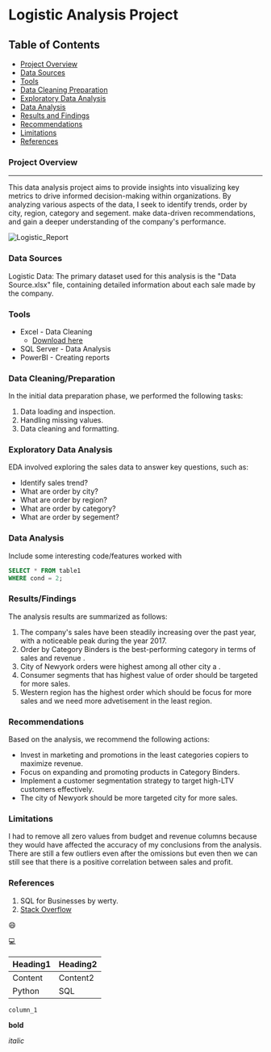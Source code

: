 # Logistic Analysis Project

## Table of Contents

- [Project Overview](#project-overview)
- [Data Sources](#data-sources)
- [Tools](#tools)
- [Data Cleaning Preparation](#data-cleaning-preparation)
- [Exploratory Data Analysis](#exploratory-data-analysis)
- [Data Analysis](#data-analysis)
- [Results and Findings](#results-and-findings)
- [Recommendations](#recommendations)
- [Limitations](#limitations)
- [References](#references)



### Project Overview
---

This data analysis project aims to provide insights into visualizing key metrics to drive informed decision-making within organizations. By analyzing various aspects of the data, I seek to identify trends, order by city, region, category and segement. make data-driven recommendations, and gain a deeper understanding of the company's performance.

![Logistic_Report](https://github.com/user-attachments/assets/c3b54eb3-b48b-4929-beac-34d8a792e153)


### Data Sources

Logistic Data: The primary dataset used for this analysis is the "Data Source.xlsx" file, containing detailed information about each sale made by the company.

### Tools

- Excel - Data Cleaning
  - [Download here](https://docs.google.com/spreadsheets/d/1wcUH2O2iykRGxn7IqEgv1nj-_aJrjw01sBrdgPYcsQQ/edit?gid=0#gid=0)
- SQL Server - Data Analysis
- PowerBI - Creating reports


### Data Cleaning/Preparation

In the initial data preparation phase, we performed the following tasks:
1. Data loading and inspection.
2. Handling missing values.
3. Data cleaning and formatting.

### Exploratory Data Analysis

EDA involved exploring the sales data to answer key questions, such as:

- Identify sales trend?
- What are order by city?
- What are order by region?
- What are order by category? 
- What are order by segement? 

### Data Analysis

Include some interesting code/features worked with

```sql
SELECT * FROM table1
WHERE cond = 2;
```

### Results/Findings

The analysis results are summarized as follows:
1. The company's sales have been steadily increasing over the past year, with a noticeable peak during the year 2017.
2. Order by Category Binders is the best-performing category in terms of sales and revenue .
3. City of Newyork orders were highest among all other city a .
4. Consumer segments that has highest value  of order should be targeted for more sales.
5. Western region has the highest order which should be focus for more sales and we need more advetisement in the least region.

### Recommendations

Based on the analysis, we recommend the following actions:
- Invest in marketing and promotions in the least categories copiers to maximize revenue.
- Focus on expanding and promoting products in Category Binders.
- Implement a customer segmentation strategy to target high-LTV customers effectively.
- The city of Newyork should be more targeted city for more sales.
  

### Limitations

I had to remove all zero values from budget and revenue columns because they would have affected the accuracy of my conclusions from the analysis. There are still a few outliers even after the omissions but even then we can still see that there is a positive correlation between sales and profit.

### References

1. SQL for Businesses by werty.
2. [Stack Overflow](https://stack.com)

😄

💻

|Heading1|Heading2|
|--------|--------|
|Content|Content2|
|Python|SQL|

`column_1`

**bold**

*italic*
